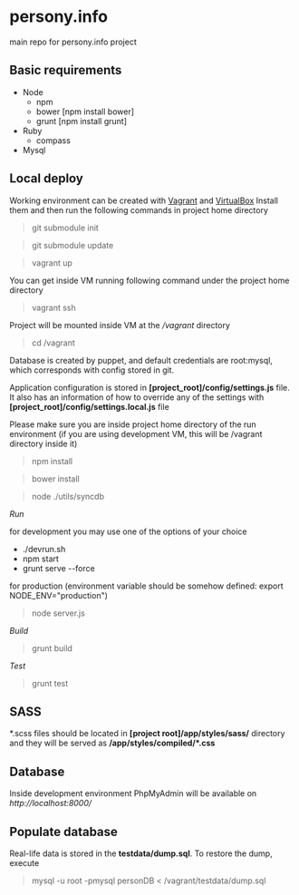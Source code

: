 persony.info
============

main repo for persony.info project

Basic requirements
------------------

* Node
    * npm
    * bower [npm install bower]
    * grunt [npm install grunt]
* Ruby
    * compass
* Mysql

Local deploy
------------

Working environment can be created with [Vagrant](http://www.vagrantup.com/) and [VirtualBox](https://www.virtualbox.org/)
Install them and then run the following commands in project home directory

> git submodule init 

> git submodule update

> vagrant up

You can get inside VM running following command under the project home directory
> vagrant ssh

Project will be mounted inside VM at the */vagrant* directory
> cd /vagrant

Database is created by puppet, and default credentials are root:mysql, which corresponds with config stored in git.

Application configuration is stored in **[project_root]/config/settings.js** file.
It also has an information of how to override any of the settings with **[project_root]/config/settings.local.js** file

Please make sure you are inside project home directory of the run environment
(if you are using development VM, this will be /vagrant directory inside it)

> npm install

> bower install

> node ./utils/syncdb


*Run*

for development you may use one of the options of your choice
* ./devrun.sh
* npm start
* grunt serve --force

for production (environment variable should be somehow defined: export NODE_ENV="production")
> node server.js

*Build*

> grunt build

*Test*

> grunt test


SASS
-----

\*.scss files should be located in **[project root]/app/styles/sass/** directory
and they will be served as **/app/styles/compiled/\*.css**

Database
--------

Inside development environment PhpMyAdmin will be available on *http://localhost:8000/*

Populate database
-----------------

Real-life data is stored in the **testdata/dump.sql**. To restore the dump, execute

> mysql -u root -pmysql personDB < /vagrant/testdata/dump.sql
